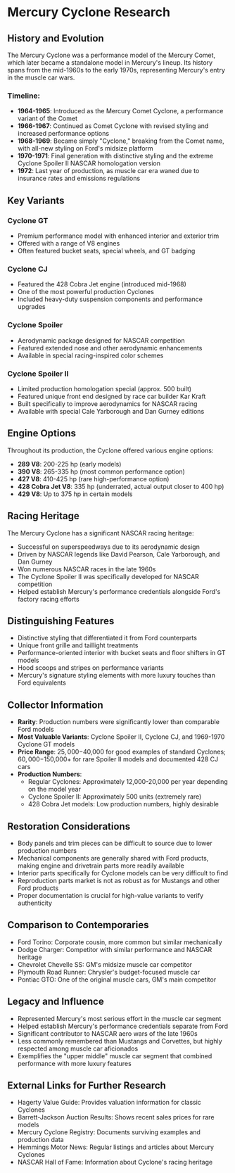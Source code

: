 # Mercury Cyclone Research

## History and Evolution

The Mercury Cyclone was a performance model of the Mercury Comet, which later became a standalone model in Mercury's lineup. Its history spans from the mid-1960s to the early 1970s, representing Mercury's entry in the muscle car wars.

### Timeline:
- **1964-1965**: Introduced as the Mercury Comet Cyclone, a performance variant of the Comet
- **1966-1967**: Continued as Comet Cyclone with revised styling and increased performance options
- **1968-1969**: Became simply "Cyclone," breaking from the Comet name, with all-new styling on Ford's midsize platform
- **1970-1971**: Final generation with distinctive styling and the extreme Cyclone Spoiler II NASCAR homologation version
- **1972**: Last year of production, as muscle car era waned due to insurance rates and emissions regulations

## Key Variants

### Cyclone GT
- Premium performance model with enhanced interior and exterior trim
- Offered with a range of V8 engines
- Often featured bucket seats, special wheels, and GT badging

### Cyclone CJ
- Featured the 428 Cobra Jet engine (introduced mid-1968)
- One of the most powerful production Cyclones
- Included heavy-duty suspension components and performance upgrades

### Cyclone Spoiler
- Aerodynamic package designed for NASCAR competition
- Featured extended nose and other aerodynamic enhancements
- Available in special racing-inspired color schemes

### Cyclone Spoiler II
- Limited production homologation special (approx. 500 built)
- Featured unique front end designed by race car builder Kar Kraft
- Built specifically to improve aerodynamics for NASCAR racing
- Available with special Cale Yarborough and Dan Gurney editions

## Engine Options

Throughout its production, the Cyclone offered various engine options:

- **289 V8**: 200-225 hp (early models)
- **390 V8**: 265-335 hp (most common performance option)
- **427 V8**: 410-425 hp (rare high-performance option)
- **428 Cobra Jet V8**: 335 hp (underrated, actual output closer to 400 hp)
- **429 V8**: Up to 375 hp in certain models

## Racing Heritage

The Mercury Cyclone has a significant NASCAR racing heritage:

- Successful on superspeedways due to its aerodynamic design
- Driven by NASCAR legends like David Pearson, Cale Yarborough, and Dan Gurney
- Won numerous NASCAR races in the late 1960s
- The Cyclone Spoiler II was specifically developed for NASCAR competition
- Helped establish Mercury's performance credentials alongside Ford's factory racing efforts

## Distinguishing Features

- Distinctive styling that differentiated it from Ford counterparts
- Unique front grille and taillight treatments
- Performance-oriented interior with bucket seats and floor shifters in GT models
- Hood scoops and stripes on performance variants
- Mercury's signature styling elements with more luxury touches than Ford equivalents

## Collector Information

- **Rarity**: Production numbers were significantly lower than comparable Ford models
- **Most Valuable Variants**: Cyclone Spoiler II, Cyclone CJ, and 1969-1970 Cyclone GT models
- **Price Range**: $25,000-$40,000 for good examples of standard Cyclones; $60,000-$150,000+ for rare Spoiler II models and documented 428 CJ cars
- **Production Numbers**:
  - Regular Cyclones: Approximately 12,000-20,000 per year depending on the model year
  - Cyclone Spoiler II: Approximately 500 units (extremely rare)
  - 428 Cobra Jet models: Low production numbers, highly desirable

## Restoration Considerations

- Body panels and trim pieces can be difficult to source due to lower production numbers
- Mechanical components are generally shared with Ford products, making engine and drivetrain parts more readily available
- Interior parts specifically for Cyclone models can be very difficult to find
- Reproduction parts market is not as robust as for Mustangs and other Ford products
- Proper documentation is crucial for high-value variants to verify authenticity

## Comparison to Contemporaries

- Ford Torino: Corporate cousin, more common but similar mechanically
- Dodge Charger: Competitor with similar performance and NASCAR heritage
- Chevrolet Chevelle SS: GM's midsize muscle car competitor
- Plymouth Road Runner: Chrysler's budget-focused muscle car
- Pontiac GTO: One of the original muscle cars, GM's main competitor

## Legacy and Influence

- Represented Mercury's most serious effort in the muscle car segment
- Helped establish Mercury's performance credentials separate from Ford
- Significant contributor to NASCAR aero wars of the late 1960s
- Less commonly remembered than Mustangs and Corvettes, but highly respected among muscle car aficionados
- Exemplifies the "upper middle" muscle car segment that combined performance with more luxury features

## External Links for Further Research

- Hagerty Value Guide: Provides valuation information for classic Cyclones
- Barrett-Jackson Auction Results: Shows recent sales prices for rare models
- Mercury Cyclone Registry: Documents surviving examples and production data
- Hemmings Motor News: Regular listings and articles about Mercury Cyclones
- NASCAR Hall of Fame: Information about Cyclone's racing heritage
